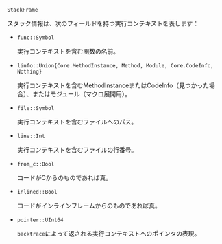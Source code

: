 ```
StackFrame
```

スタック情報は、次のフィールドを持つ実行コンテキストを表します：

  * `func::Symbol`

    実行コンテキストを含む関数の名前。
  * `linfo::Union{Core.MethodInstance, Method, Module, Core.CodeInfo, Nothing}`

    実行コンテキストを含むMethodInstanceまたはCodeInfo（見つかった場合）、またはモジュール（マクロ展開用）。
  * `file::Symbol`

    実行コンテキストを含むファイルへのパス。
  * `line::Int`

    実行コンテキストを含むファイルの行番号。
  * `from_c::Bool`

    コードがCからのものであれば真。
  * `inlined::Bool`

    コードがインラインフレームからのものであれば真。
  * `pointer::UInt64`

    `backtrace`によって返される実行コンテキストへのポインタの表現。
